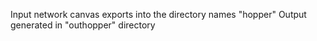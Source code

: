 Input network canvas exports into the directory names "hopper"
Output generated in "outhopper" directory